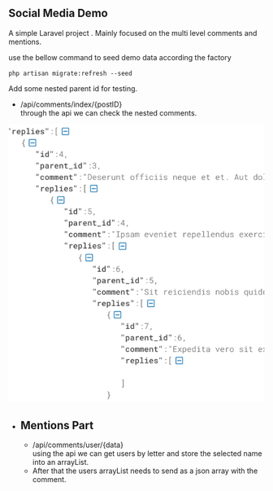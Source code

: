 

## Social Media Demo

A simple Laravel project .
Mainly focused on the multi level comments and mentions.

use the bellow command to seed demo data according the factory
```
php artisan migrate:refresh --seed
```

Add some nested parent id for testing.

- /api/comments/index/{postID}
  <br />through the api we can check the nested comments.

![CHEESE!](replies.png)

- Mentions Part
    -
  - /api/comments/user/{data}
    <br>using the api we can get users by letter and store the selected name into an arrayList.
  - After that the users arrayList needs to send as a json array with the comment.
  

